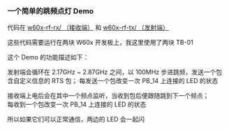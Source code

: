 ### 一个简单的跳频点灯 Demo

代码在 [w60x-rf-rx/ （接收端）](https://github.com/libc0607/w60x-rf-hacking/tree/main/w60x-rf-rx) 和 [w60x-rf-tx/ （发射端）](https://github.com/libc0607/w60x-rf-hacking/tree/main/w60x-rf-tx)  

这些代码需要运行在两块 W60x 开发板上，我这里使用了两块 TB-01  

这个 Demo 的功能描述如下：  

发射端会循环在 2.17GHz ~ 2.87GHz 之间，以 100MHz 步进跳频，发送一个包含自定义信息的 RTS 包；
每发送一个包改变一次 PB_14 上连接的 LED 的状态  

接收端上电后会在其中一个频点监听，当收到包后便跟随跳到下一个频点；  
每收到一个包改变一次 PB_14 上连接的 LED 的状态

所以如果它们可以正常通信，两边的 LED 会一起闪  


